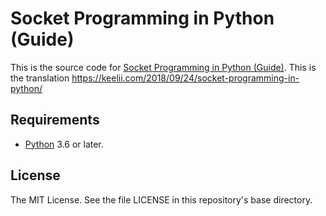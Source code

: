 # Socket Programming in Python (Guide)

This is the source code for [Socket Programming in Python (Guide)](https://realpython.com/python-sockets/).
This is the translation https://keelii.com/2018/09/24/socket-programming-in-python/
## Requirements

- [Python](https://www.python.org/) 3.6 or later.

## License

The MIT License. See the file LICENSE in this repository's base directory.
